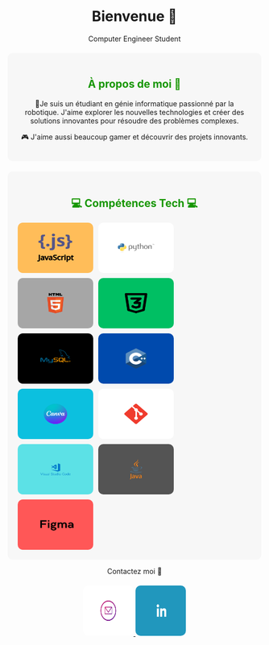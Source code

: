 <h1 align="center"> Bienvenue 👋</h1>
<p align="center">Computer Engineer Student</p>

<div style="background-color:rgb(247, 247, 247); border-radius: 10px; padding: 20px; margin-top: 20px;">
  <h2 style="color: rgb(22, 150, 0)" align="center">À propos de moi 🤖</h2>
  <p align="center">🌟Je suis un étudiant en génie informatique passionné par la robotique. J'aime explorer les nouvelles technologies et créer des solutions innovantes pour résoudre des problèmes complexes.</p>
  <p align="center"> 🎮 J'aime aussi beaucoup gamer et découvrir des projets innovants.</p>
</div>

<div style="background-color:rgb(247, 247, 247); border-radius: 10px; padding: 20px; margin-top: 20px; background-image: url('./Images/BackGround.png'); background-size: cover; background-position: center;">
  <h2 style="color: rgb(22, 150, 0)" align="center">💻 Compétences Tech 💻</h2>
  <div style="display: flex; flex-wrap: wrap; gap: 10px;">
    <img src="./Images/Javascript.png" alt="JavaScript" width="150" height="100" style="border-radius: 10px;">
    <img src="./Images/Python.png" alt="Python" width="150" height="100" style="border-radius: 10px;">
    <img src="./Images/Html.png" alt="HTML" width="150" height="100" style="border-radius: 10px;">
    <img src="./Images/Css.png" alt="CSS" width="150" height="100" style="border-radius: 10px;">
    <img src="./Images/Sql.png" alt="SQL" width="150" height="100" style="border-radius: 10px;">
    <img src="./Images/C++.png" alt="C++" width="150" height="100" style="border-radius: 10px;">
    <img src="./Images/Canva.png" alt="Canva" width="150" height="100" style="border-radius: 10px;">
    <img src="./Images/GitLab.png" alt="GitLab" width="150" height="100" style="border-radius: 10px;">
    <img src="./Images/VisualStudio.png" alt="Visual Studio" width="150" height="100" style="border-radius: 10px;">
    <img src="./Images/Java.png" alt="Java" width="150" height="100" style="border-radius: 10px;">
    <img src="./Images/Figma.png" alt="Java" width="150" height="100" style="border-radius: 10px;">
  </div>
</div>

<p align="center">Contactez moi 📧</p>

<div align="center" style="margin-top: 20px;">
  <a href='mailto:jaleel.kaltou@gmail.com'>
    <img src='./Images/Gmail.png' width="100" height="100" style="border-radius: 10px;">
  </a>
  <a href='https://www.linkedin.com/in/jaleel-kaltou-a71bba260?lipi=urn%3Ali%3Apage%3Ad_flagship3_profile_view_base_contact_details%3BXzPIj2xaTzWj4nJNuXWL%2FQ%3D%3D'>
    <img src='./Images/Linkedin.png' width="100" height="100" style="border-radius: 10px;">
  </a>
</div>



